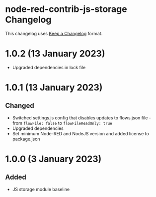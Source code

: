 # node-red-contrib-js-storage Changelog

This changelog uses [Keep a Changelog](https://keepachangelog.com/en/1.0.0/) format.

# 1.0.2 (13 January 2023)

- Upgraded dependencies in lock file

# 1.0.1 (13 January 2023)

## Changed

- Switched settings.js config that disables updates to flows.json file - from `flowFile: false` to `flowFileReadOnly: true`
- Upgraded dependencies
- Set minimum Node-RED and NodeJS version and added license to package.json

# 1.0.0 (3 January 2023)

## Added

- JS storage module baseline
